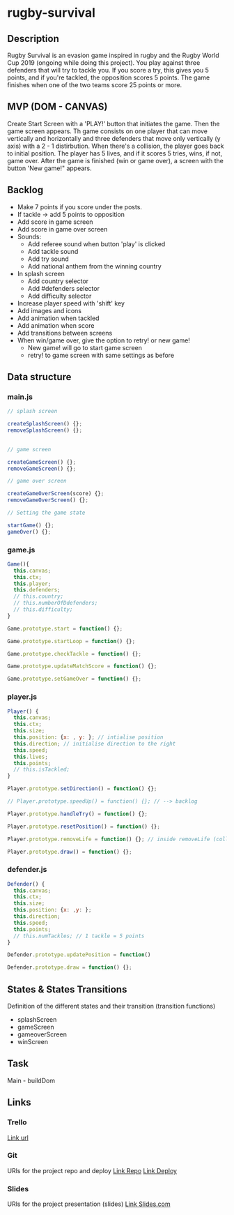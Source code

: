 # rugby-survival

## Description
Rugby Survival is an evasion game inspired in rugby and the Rugby World Cup 2019 (ongoing while doing this project). You play against three defenders that will try to tackle you. If you score a try, this gives you 5 points, and if you're tackled, the opposition scores 5 points. The game finishes when one of the two teams score 25 points or more.

## MVP (DOM - CANVAS)
Create Start Screen with a 'PLAY!' button that initiates the game. Then the game screen appears. Th game consists on one player that can move vertically and horizontally and three defenders that move only vertically (y axis) with a 2 - 1 distirbution. When there's a collision, the player goes back to initial position.
The player has 5 lives, and if it scores 5 tries, wins, if not, game over. After the game is finished (win or game over), a screen with the button 'New game!" appears. 


## Backlog
- Make 7 points if you score under the posts.
- If tackle -> add 5 points to opposition
- Add score in game screen
- Add score in game over screen
- Sounds: 
  - Add referee sound when button 'play' is clicked
  - Add tackle sound 
  - Add try sound
  - Add national anthem from the winning country
- In splash screen
  - Add country selector
  - Add #defenders selector
  - Add difficulty selector 
- Increase player speed with 'shift' key
- Add images and icons
- Add animation when tackled
- Add animation when score
- Add transitions between screens
- When win/game over, give the option to retry! or new game!
  - New game! will go to start game screen
  - retry! to game screen with same settings as before

## Data structure
### main.js

```js
// splash screen

createSplashScreen() {};
removeSplashScreen() {};

    
// game screen

createGameScreen() {};
removeGameScreen() {};

// game over screen

createGameOverScreen(score) {};
removeGameOverScreen() {};

// Setting the game state 

startGame() {};
gameOver() {};

````

### game.js

```js
Game(){
  this.canvas;
  this.ctx;
  this.player;
  this.defenders;
  // this.country;
  // this.numberOfDdefenders;
  // this.difficulty;
}

Game.prototype.start = function() {};

Game.prototype.startLoop = function() {};

Game.prototype.checkTackle = function() {};

Game.prototype.updateMatchScore = function() {};

Game.prototype.setGameOver = function() {};

```


### player.js

```js
Player() {
  this.canvas;
  this.ctx;
  this.size;
  this.position: {x: , y: }; // intialise position
  this.direction; // initialise direction to the right
  this.speed;
  this.lives;
  this.points;
  // this.isTackled;
}

Player.prototype.setDirection() = function() {};

// Player.prototype.speedUp() = function() {}; // --> backlog

Player.prototype.handleTry() = function() {};

Player.prototype.resetPosition() = function() {};

Player.prototype.removeLife = function() {}; // inside removeLife (collision) --> resetPosition

Player.prototype.draw() = function() {};

```


### defender.js

```js
Defender() {
  this.canvas;
  this.ctx;
  this.size;
  this.position: {x: ,y: };
  this.direction;
  this.speed;
  this.points;
  // this.numTackles; // 1 tackle = 5 points
}

Defender.prototype.updatePosition = function()

Defender.prototype.draw = function() {};
```


## States & States Transitions
Definition of the different states and their transition (transition functions)

- splashScreen
- gameScreen
- gameoverScreen
- winScreen


## Task
Main - buildDom

## Links


### Trello
[Link url](https://trello.com/b/Ujcomyy9/m1-project)


### Git
URls for the project repo and deploy
[Link Repo](https://github.com/mitji/rugby-survival)
[Link Deploy](http://github.com)


### Slides
URls for the project presentation (slides)
[Link Slides.com](http://slides.com)
